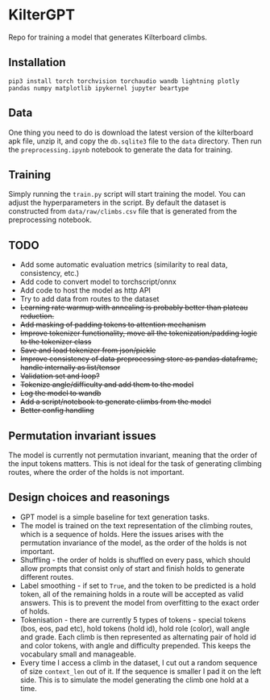 # KilterGPT

Repo for training a model that generates Kilterboard climbs.

## Installation

`pip3 install torch torchvision torchaudio wandb lightning plotly pandas numpy matplotlib ipykernel jupyter beartype`

## Data

One thing you need to do is download the latest version of the kilterboard apk file, unzip it, and copy the `db.sqlite3` file to the `data` directory.
Then run the `preprocessing.ipynb` notebook to generate the data for training.

## Training

Simply running the `train.py` script will start training the model.
You can adjust the hyperparameters in the script.
By default the dataset is constructed from `data/raw/climbs.csv` file that is generated from the preprocessing notebook.

## TODO

* Add some automatic evaluation metrics (similarity to real data, consistency, etc.)
* Add code to convert model to torchscript/onnx
* Add code to host the model as http API
* Try to add data from routes to the dataset
* ~~Learning rate warmup with annealing is probably better than plateau reduction.~~
* ~~Add masking of padding tokens to attention mechanism~~
* ~~Improve tokenizer functionality, move all the tokenization/padding logic to the tokenizer class~~
* ~~Save and load tokenizer from json/pickle~~
* ~~Improve consistency of data preprocessing store as pandas dataframe, handle internally as list/tensor~~
* ~~Validation set and loop?~~
* ~~Tokenize angle/difficulty and add them to the model~~
* ~~Log the model to wandb~~
* ~~Add a script/notebook to generate climbs from the model~~
* ~~Better config handling~~

## Permutation invariant issues

The model is currently not permutation invariant, meaning that the order of the input tokens matters.
This is not ideal for the task of generating climbing routes, where the order of the holds is not important.

## Design choices and reasonings

* GPT model is a simple baseline for text generation tasks.
* The model is trained on the text representation of the climbing routes, which is a sequence of holds. Here the issues arises with the permutation invariance of the model, as the order of the holds is not important.
* Shuffling - the order of holds is shuffled on every pass, which should allow prompts that consist only of start and finish holds to generate different routes.
* Label smoothing - if set to `True`, and the token to be predicted is a hold token, all of the remaining holds in a route will be accepted as valid answers. This is to prevent the model from overfitting to the exact order of holds.
* Tokenisation - there are currently 5 types of tokens - special tokens (bos, eos, pad etc), hold tokens (hold id), hold role (color), wall angle and grade. Each climb is then represented as alternating pair of hold id and color tokens, with angle and difficulty prepended. This keeps the vocabulary small and manageable.
* Every time I access a climb in the dataset, I cut out a random sequence of size `context_len` out of it. If the sequence is smaller I pad it on the left side. This is to simulate the model generating the climb one hold at a time.
